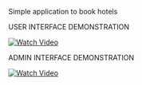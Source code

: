 
Simple application to book hotels

USER INTERFACE DEMONSTRATION

[![Watch Video](https://private-user-images.githubusercontent.com/157019736/362286785-83d76c92-8542-4670-9fa3-8bfd5c627b0f.png?jwt=eyJhbGciOiJIUzI1NiIsInR5cCI6IkpXVCJ9.eyJpc3MiOiJnaXRodWIuY29tIiwiYXVkIjoicmF3LmdpdGh1YnVzZXJjb250ZW50LmNvbSIsImtleSI6ImtleTUiLCJleHAiOjE3MjQ4NDk4MDUsIm5iZiI6MTcyNDg0OTUwNSwicGF0aCI6Ii8xNTcwMTk3MzYvMzYyMjg2Nzg1LTgzZDc2YzkyLTg1NDItNDY3MC05ZmEzLThiZmQ1YzYyN2IwZi5wbmc_WC1BbXotQWxnb3JpdGhtPUFXUzQtSE1BQy1TSEEyNTYmWC1BbXotQ3JlZGVudGlhbD1BS0lBVkNPRFlMU0E1M1BRSzRaQSUyRjIwMjQwODI4JTJGdXMtZWFzdC0xJTJGczMlMkZhd3M0X3JlcXVlc3QmWC1BbXotRGF0ZT0yMDI0MDgyOFQxMjUxNDVaJlgtQW16LUV4cGlyZXM9MzAwJlgtQW16LVNpZ25hdHVyZT04Yjc4OGU0MmFjNTEzZWZlYTQwMDU5OTY5NWEwMWQ3ODIwN2NjMWI4OTBjZmVhMDQyMjE0MzBjZTg1NjU5MWQ2JlgtQW16LVNpZ25lZEhlYWRlcnM9aG9zdCZhY3Rvcl9pZD0wJmtleV9pZD0wJnJlcG9faWQ9MCJ9.HNEJz8q_6Wps98LdfHGdmLDHg88dpY5Ey3AFh6DUPJU)](https://www.veed.io/view/572f87e8-7a88-405c-9410-83275aac63e6)

ADMIN INTERFACE DEMONSTRATION

[![Watch Video](https://private-user-images.githubusercontent.com/157019736/362286757-a06797dd-e1c3-4e41-835b-43462c8b9cdd.png?jwt=eyJhbGciOiJIUzI1NiIsInR5cCI6IkpXVCJ9.eyJpc3MiOiJnaXRodWIuY29tIiwiYXVkIjoicmF3LmdpdGh1YnVzZXJjb250ZW50LmNvbSIsImtleSI6ImtleTUiLCJleHAiOjE3MjQ4NDk4NjEsIm5iZiI6MTcyNDg0OTU2MSwicGF0aCI6Ii8xNTcwMTk3MzYvMzYyMjg2NzU3LWEwNjc5N2RkLWUxYzMtNGU0MS04MzViLTQzNDYyYzhiOWNkZC5wbmc_WC1BbXotQWxnb3JpdGhtPUFXUzQtSE1BQy1TSEEyNTYmWC1BbXotQ3JlZGVudGlhbD1BS0lBVkNPRFlMU0E1M1BRSzRaQSUyRjIwMjQwODI4JTJGdXMtZWFzdC0xJTJGczMlMkZhd3M0X3JlcXVlc3QmWC1BbXotRGF0ZT0yMDI0MDgyOFQxMjUyNDFaJlgtQW16LUV4cGlyZXM9MzAwJlgtQW16LVNpZ25hdHVyZT0wYWUxYWVmMjM2ZTJmNjQ1ZDdkNjczMDYxYTkyYmUxZGYzNDMxMWEyMGIyMjlhMjE5YWI3NmJjYWM5ZjViMTFhJlgtQW16LVNpZ25lZEhlYWRlcnM9aG9zdCZhY3Rvcl9pZD0wJmtleV9pZD0wJnJlcG9faWQ9MCJ9.cAVy5zP2IiqqxEM2iRUsmaZ2Gb7xUMfNl0hIQg6BaKw)](https://www.veed.io/view/ad4cb58f-e36d-4407-b146-fc46aa5c2f54)
